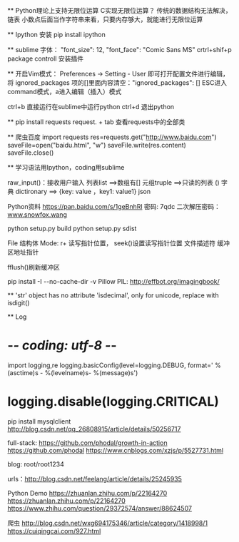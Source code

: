 **  Python理论上支持无限位运算
C实现无限位运算？
传统的数据结构无法解决，链表 小数点后面当作字符串来看，只要内存够大，就能进行无限位运算

** Ipython 安装 pip install ipython


** sublime 字体：
"font_size": 12,
"font_face": "Comic Sans MS"
crtrl+shif+p package controll 安装插件

** 开启Vim模式：
Preferences -> Setting - User 即可打开配置文件进行编辑，将 ignored_packages 项的[]里面内容清空："ignored_packages": []
ESC进入command模式，a进入编辑（插入）模式

ctrl+b 直接运行在sublime中运行python
ctrl+d 退出python 


** pip install requests
request. + tab 查看requests中的全部类

** 爬虫百度
import requests
res=requests.get("http://www.baidu.com")
saveFile=open("baidu.html", "w")
saveFile.write(res.content)
saveFile.close()


** 学习语法用Ipython，coding用sublime

raw_input()：接收用户输入
列表list ==>数组有[]
元组truple ==>只读的列表 ()
字典 dictironary ==> {key: value ，key1: value1} json

Python资料
 https://pan.baidu.com/s/1geBnhRl 密码: 7qdc
 二次解压密码：www.snowfox.wang

 python setup.py build
 python setup.py sdist

File 结构体
Mode: r+
 读写指针位置， seek()设置读写指针位置
 文件描述符
 缓冲区地址指针

 fflush()刷新缓冲区

 pip install -I --no-cache-dir -v Pillow
 PIL: http://effbot.org/imagingbook/


**   'str' object has no attribute 'isdecimal', only for unicode, replace with isdigit()

** Log
# -*- coding: utf-8 -*-
import logging,re 
logging.basicConfig(level=logging.DEBUG, format=' %(asctime)s - %(levelname)s- %(message)s')
# logging.disable(logging.CRITICAL)


pip install mysqlclient
http://blog.csdn.net/qq_26808915/article/details/50256717


full-stack:
https://github.com/phodal/growth-in-action
https://github.com/phodal
https://www.cnblogs.com/xzjs/p/5527731.html

blog: root/root1234

urls：http://blog.csdn.net/feelang/article/details/25245935

Python Demo
https://zhuanlan.zhihu.com/p/22164270
https://zhuanlan.zhihu.com/p/22164270
https://www.zhihu.com/question/29372574/answer/88624507

爬虫
http://blog.csdn.net/wxg694175346/article/category/1418998/1
https://cuiqingcai.com/927.html






